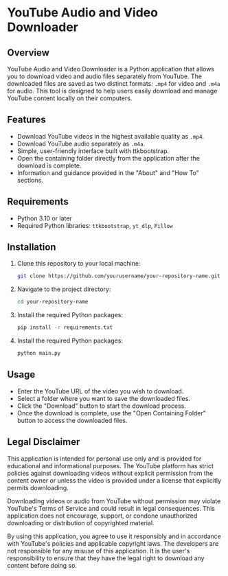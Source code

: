 # YouTube Audio and Video Downloader

## Overview

YouTube Audio and Video Downloader is a Python application that allows you to download video and audio files separately from YouTube. The downloaded files are saved as two distinct formats: `.mp4` for video and `.m4a` for audio. This tool is designed to help users easily download and manage YouTube content locally on their computers.

## Features

- Download YouTube videos in the highest available quality as `.mp4`.
- Download YouTube audio separately as `.m4a`.
- Simple, user-friendly interface built with ttkbootstrap.
- Open the containing folder directly from the application after the download is complete.
- Information and guidance provided in the "About" and "How To" sections.

## Requirements

- Python 3.10 or later
- Required Python libraries: `ttkbootstrap`, `yt_dlp`, `Pillow`

## Installation

1. Clone this repository to your local machine:
   ```bash
   git clone https://github.com/yourusername/your-repository-name.git

2. Navigate to the project directory:
   ```bash
   cd your-repository-name

3. Install the required Python packages:
   ```bash
   pip install -r requirements.txt

4. Install the required Python packages:
   ```bash
   python main.py

## Usage
   
- Enter the YouTube URL of the video you wish to download.
- Select a folder where you want to save the downloaded files.
- Click the "Download" button to start the download process.
- Once the download is complete, use the "Open Containing Folder" button to access the downloaded files.

## Legal Disclaimer

This application is intended for personal use only and is provided for educational and informational purposes. The YouTube platform has strict policies against downloading videos without explicit permission from the content owner or unless the video is provided under a license that explicitly permits downloading.

Downloading videos or audio from YouTube without permission may violate YouTube's Terms of Service and could result in legal consequences. This application does not encourage, support, or condone unauthorized downloading or distribution of copyrighted material.

By using this application, you agree to use it responsibly and in accordance with YouTube's policies and applicable copyright laws. The developers are not responsible for any misuse of this application. It is the user's responsibility to ensure that they have the legal right to download any content before doing so.

